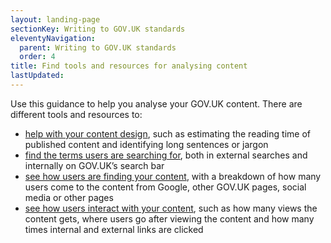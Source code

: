 ```yaml
---
layout: landing-page
sectionKey: Writing to GOV.UK standards
eleventyNavigation:
  parent: Writing to GOV.UK standards
  order: 4
title: Find tools and resources for analysing content
lastUpdated:
---
```

Use this guidance to help you analyse your GOV.UK content. There are different tools and resources to:

+ [help with your content design](https://guidance.publishing.service.gov.uk/writing-to-gov-uk-standards/find-tools-resources/get-help-content-design/), such as estimating the reading time of published content and identifying long sentences or jargon
+ [find the terms users are searching for](https://guidance.publishing.service.gov.uk/writing-to-gov-uk-standards/find-tools-resources/find-out-terms-users-searching/), both in external searches and internally on GOV.UK’s search bar
+ [see how users are finding your content](https://guidance.publishing.service.gov.uk/writing-to-gov-uk-standards/find-tools-resources/find-out-users-find-content/), with a breakdown of how many users come to the content from Google, other GOV.UK pages, social media or other pages
+ [see how users interact with your content](https://guidance.publishing.service.gov.uk/writing-to-gov-uk-standards/find-tools-resources/find-out-users-interact-content/), such as how many views the content gets, where users go after viewing the content and how many times internal and external links are clicked
